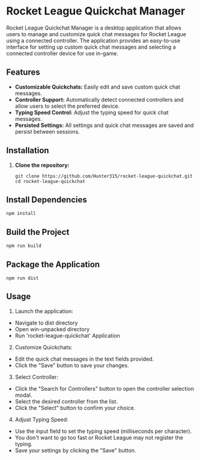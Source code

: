 # Rocket League Quickchat Manager

Rocket League Quickchat Manager is a desktop application that allows users to manage and customize quick chat messages for Rocket League using a connected controller. The application provides an easy-to-use interface for setting up custom quick chat messages and selecting a connected controller device for use in-game.

## Features

- **Customizable Quickchats:** Easily edit and save custom quick chat messages.
- **Controller Support:** Automatically detect connected controllers and allow users to select the preferred device.
- **Typing Speed Control:** Adjust the typing speed for quick chat messages.
- **Persisted Settings:** All settings and quick chat messages are saved and persist between sessions.

## Installation

1. **Clone the repository:**

   ```
   git clone https://github.com/Hunter315/rocket-league-quickchat.git
   cd rocket-league-quickchat
   ```
   
## Install Dependencies
    
    npm install

## Build the Project

    
    npm run build
  
## Package the Application
    
    npm run dist

## Usage
1. Launch the application:

- Navigate to dist directory
- Open win-unpacked directory
- Run 'rocket-league-quickchat' Application

2. Customize Quickchats:

- Edit the quick chat messages in the text fields provided.
- Click the "Save" button to save your changes.
3. Select Controller:

- Click the "Search for Controllers" button to open the controller selection modal.
- Select the desired controller from the list.
- Click the "Select" button to confirm your choice.
4. Adjust Typing Speed:

- Use the input field to set the typing speed (milliseconds per character).
- You don't want to go too fast or Rocket League may not register the typing.
- Save your settings by clicking the "Save" button.
